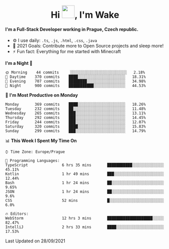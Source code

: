 <h1 align="center">Hi <img src="https://raw.githubusercontent.com/MrWakeCZ/MrWakeCZ/master/Hi.gif" width="40px" />, I'm Wake</h1>

#### I'm a Full-Stack Developer working in Prague, Czech republic.
- ⚙️ I use daily: `.ts`, `.js`, `.html`, `.css`, `.java`
- 🥅 2021 Goals: Contribute more to Open Source projects and sleep more!
- ⚡ Fun fact: Everything for me started with Minecraft

<!--START_SECTION:waka-->
**I'm a Night 🦉** 

```text
🌞 Morning    44 commits     ░░░░░░░░░░░░░░░░░░░░░░░░░   2.18% 
🌆 Daytime    370 commits    ████░░░░░░░░░░░░░░░░░░░░░   18.31% 
🌃 Evening    707 commits    ████████░░░░░░░░░░░░░░░░░   34.98% 
🌙 Night      900 commits    ███████████░░░░░░░░░░░░░░   44.53%

```
📅 **I'm Most Productive on Monday** 

```text
Monday       369 commits    ████░░░░░░░░░░░░░░░░░░░░░   18.26% 
Tuesday      232 commits    ██░░░░░░░░░░░░░░░░░░░░░░░   11.48% 
Wednesday    265 commits    ███░░░░░░░░░░░░░░░░░░░░░░   13.11% 
Thursday     292 commits    ███░░░░░░░░░░░░░░░░░░░░░░   14.45% 
Friday       244 commits    ███░░░░░░░░░░░░░░░░░░░░░░   12.07% 
Saturday     320 commits    ████░░░░░░░░░░░░░░░░░░░░░   15.83% 
Sunday       299 commits    ███░░░░░░░░░░░░░░░░░░░░░░   14.79%

```


📊 **This Week I Spent My Time On** 

```text
⌚︎ Time Zone: Europe/Prague

💬 Programming Languages: 
TypeScript               6 hrs 35 mins       ███████████░░░░░░░░░░░░░░   45.11% 
Kotlin                   1 hr 49 mins        ███░░░░░░░░░░░░░░░░░░░░░░   12.44% 
Bash                     1 hr 24 mins        ██░░░░░░░░░░░░░░░░░░░░░░░   9.65% 
JSON                     1 hr 24 mins        ██░░░░░░░░░░░░░░░░░░░░░░░   9.6% 
CSS                      52 mins             █░░░░░░░░░░░░░░░░░░░░░░░░   6.0%

🔥 Editors: 
WebStorm                 12 hrs 3 mins       ████████████████████░░░░░   82.47% 
IntelliJ                 2 hrs 33 mins       ████░░░░░░░░░░░░░░░░░░░░░   17.53%

```


 Last Updated on 28/09/2021
<!--END_SECTION:waka-->
